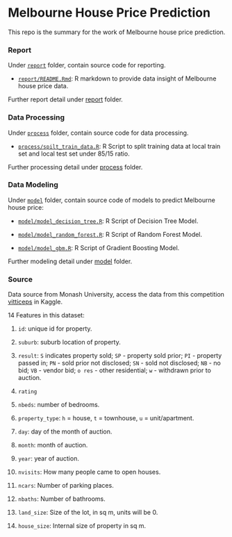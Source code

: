 
Melbourne House Price Prediction
================================

This repo is the summary for the work of Melbourne house price prediction.

### Report

Under [`report`](https://github.com/Jiaying-Wu/Melbourne-House-Price-Prediction/tree/master/report) folder, contain source code for reporting.

-   [`report/README.Rmd`](https://github.com/Jiaying-Wu/Melbourne-House-Price-Prediction/blob/master/report/README.Rmd): R markdown to provide data insight of Melbourne house price data.

Further report detail under [report](https://github.com/Jiaying-Wu/Melbourne-House-Price-Prediction/tree/master/report) folder.

### Data Processing

Under [`process`](https://github.com/Jiaying-Wu/Melbourne-House-Price-Prediction/tree/master/process) folder, contain source code for data processing.

-   [`process/spilt_train_data.R`](https://github.com/Jiaying-Wu/Grocery-Sales-Forecasting/blob/master/process/spilt_train_data.R): R Script to split training data at local train set and local test set under 85/15 ratio.

Further processing detail under [process](https://github.com/Jiaying-Wu/Melbourne-House-Price-Prediction/tree/master/process) folder.

### Data Modeling

Under [`model`](https://github.com/Jiaying-Wu/Melbourne-House-Price-Prediction/tree/master/model) folder, contain source code of models to predict Melbourne house price:

-   [`model/model_decision_tree.R`](https://github.com/Jiaying-Wu/Melbourne-House-Price-Prediction/blob/master/model/model_decision_tree.R): R Script of Decision Tree Model.

-   [`model/model_random_forest.R`](https://github.com/Jiaying-Wu/Melbourne-House-Price-Prediction/blob/master/model/model_random_forest.R): R Script of Random Forest Model.

-   [`model/model_gbm.R`](https://github.com/Jiaying-Wu/Melbourne-House-Price-Prediction/blob/master/model/model_gbm.R): R Script of Gradient Boosting Model.

Further modeling detail under [model](https://github.com/Jiaying-Wu/Melbourne-House-Price-Prediction/tree/master/model) folder.

### Source

Data source from Monash University, access the data from this competition [vitticeps](https://www.kaggle.com/c/vitticeps/data) in Kaggle.

14 Features in this dataset:

1.  `id`: unique id for property.

2.  `suburb`: suburb location of property.

3.  `result`: `S` indicates property sold; `SP` - property sold prior; `PI` - property passed in; `PN` - sold prior not disclosed; `SN` - sold not disclosed; `NB` - no bid; `VB` - vendor bid; `o res` - other residential; `w` - withdrawn prior to auction.

4.  `rating`

5.  `nbeds`: number of bedrooms.

6.  `property_type`: `h` = house, `t` = townhouse, `u` = unit/apartment.

7.  `day`: day of the month of auction.

8.  `month`: month of auction.

9.  `year`: year of auction.

10. `nvisits`: How many people came to open houses.

11. `ncars`: Number of parking places.

12. `nbaths`: Number of bathrooms.

13. `land_size`: Size of the lot, in sq m, units will be 0.

14. `house_size`: Internal size of property in sq m.
